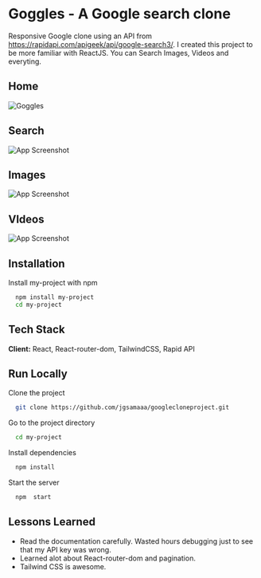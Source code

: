 # Goggles - A Google search clone

Responsive Google clone using an API from https://rapidapi.com/apigeek/api/google-search3/.
I created this project to be more familiar with ReactJS. You can Search Images, Videos and everyting.

## Home

![Goggles](https://i.ibb.co/yQdYhtq/image.png)

## Search

![App Screenshot](https://via.placeholder.com/468x300?text=)

## Images

![App Screenshot](https://via.placeholder.com/468x300?text=)

## VIdeos

![App Screenshot](https://via.placeholder.com/468x300?text=)

## Installation

Install my-project with npm

```bash
  npm install my-project
  cd my-project
```

## Tech Stack

**Client:** React, React-router-dom, TailwindCSS, Rapid API

## Run Locally

Clone the project

```bash
  git clone https://github.com/jgsamaaa/googlecloneproject.git
```

Go to the project directory

```bash
  cd my-project
```

Install dependencies

```bash
  npm install
```

Start the server

```bash
  npm  start
```

## Lessons Learned

- Read the documentation carefully. Wasted hours debugging just to see that my API key was wrong.
- Learned alot about React-router-dom and pagination.
- Tailwind CSS is awesome.
